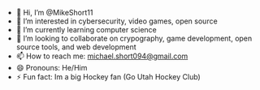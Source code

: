 - 👋 Hi, I’m @MikeShort11
- 👀 I’m interested in cybersecurity, video games, open source
- 🌱 I’m currently learning computer science
- 💞️ I’m looking to collaborate on crypography, game development, open source tools, and web development
- 📫 How to reach me: michael.short094@gmail.com
- 😄 Pronouns: He/Him
- ⚡ Fun fact: Im a big Hockey fan (Go Utah Hockey Club)

<!---
MikeShort11/MikeShort11 is a ✨ special ✨ repository because its `README.md` (this file) appears on your GitHub profile.
You can click the Preview link to take a look at your changes.
--->
